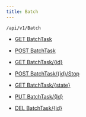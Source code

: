 ```yaml
---
title: Batch
---
```


```http
/api/v1/Batch
```

* [GET BatchTask](v1Batch_GetAll.md)

* [POST BatchTask](v1Batch_StartBatchJob.md)

* [GET BatchTask/{id}](v1Batch_GetBatchTaskInfo.md)

* [POST BatchTask/{id}/Stop](v1Batch_StopBatchJob.md)

* [GET BatchTask/{state}](v1Batch_GetBatchTaskInfosByState.md)

* [PUT BatchTask/{Id}](v1Batch_UpdateBatchTask.md)

* [DEL BatchTask/{id}](v1Batch_DeleteBatchTask.md)
